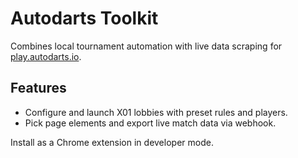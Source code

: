 # Autodarts Toolkit

Combines local tournament automation with live data scraping for [play.autodarts.io](https://play.autodarts.io).

## Features
- Configure and launch X01 lobbies with preset rules and players.
- Pick page elements and export live match data via webhook.

Install as a Chrome extension in developer mode.
